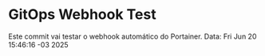 # GitOps Webhook Test

Este commit vai testar o webhook automático do Portainer.
Data: Fri Jun 20 15:46:16 -03 2025

